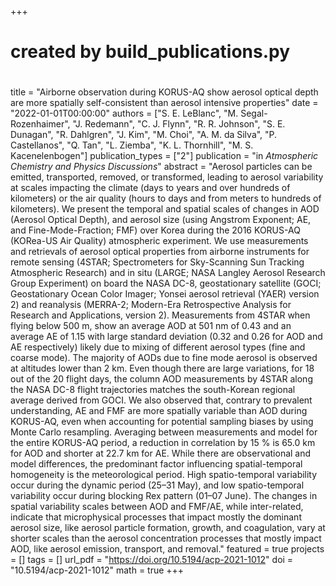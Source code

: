 +++
#
# created by build_publications.py
#
title = "Airborne observation during KORUS-AQ show aerosol optical depth are more spatially self-consistent than aerosol intensive properties"
date = "2022-01-01T00:00:00"
authors = ["S. E. LeBlanc", "M. Segal-Rozenhaimer", "J. Redemann", "C. J. Flynn", "R. R. Johnson", "S. E. Dunagan", "R. Dahlgren", "J. Kim", "M. Choi", "A. M. da Silva", "P. Castellanos", "Q. Tan", "L. Ziemba", "K. L. Thornhill", "M. S. Kacenelenbogen"]
publication_types = ["2"]
publication = "in *Atmospheric Chemistry and Physics Discussions*"
abstract = "Aerosol particles can be emitted, transported, removed, or transformed, leading to aerosol variability at scales impacting the climate (days to years and over hundreds of kilometers) or the air quality (hours to days and from meters to hundreds of kilometers). We present the temporal and spatial scales of changes in AOD (Aerosol Optical Depth), and aerosol size (using Angstrom Exponent; AE, and Fine-Mode-Fraction; FMF) over Korea during the 2016 KORUS-AQ (KORea-US Air Quality) atmospheric experiment. We use measurements and retrievals of aerosol optical properties from airborne instruments for remote sensing (4STAR; Spectrometers for Sky-Scanning Sun Tracking Atmospheric Research) and in situ (LARGE; NASA Langley Aerosol Research Group Experiment) on board the NASA DC-8, geostationary satellite (GOCI; Geostationary Ocean Color Imager; Yonsei aerosol retrieval (YAER) version 2) and reanalysis (MERRA-2; Modern-Era Retrospective Analysis for Research and Applications, version 2). Measurements from 4STAR when flying below 500 m, show an average AOD at 501 nm of 0.43 and an average AE of 1.15 with large standard deviation (0.32 and 0.26 for AOD and AE respectively) likely due to mixing of different aerosol types (fine and coarse mode). The majority of AODs due to fine mode aerosol is observed at altitudes lower than 2 km. Even though there are large variations, for 18 out of the 20 flight days, the column AOD measurements by 4STAR along the NASA DC-8 flight trajectories matches the south-Korean regional average derived from GOCI.  We also observed that, contrary to prevalent understanding, AE and FMF are more spatially variable than AOD during KORUS-AQ, even when accounting for potential sampling biases by using Monte Carlo resampling. Averaging between measurements and model for the entire KORUS-AQ period, a reduction in correlation by 15 % is 65.0 km for AOD and shorter at 22.7 km for AE. While there are observational and model differences, the predominant factor influencing spatial-temporal homogeneity is the meteorological period. High spatio-temporal variability occur during the dynamic period (25–31 May), and low spatio-temporal variability occur during blocking Rex pattern (01–07 June). The changes in spatial variability scales between AOD and FMF/AE, while inter-related, indicate that microphysical processes that impact mostly the dominant aerosol size, like aerosol particle formation, growth, and coagulation, vary at shorter scales than the aerosol concentration processes that mostly impact AOD, like aerosol emission, transport, and removal."
featured = true
projects = []
tags = []
url_pdf = "https://doi.org/10.5194/acp-2021-1012"
doi = "10.5194/acp-2021-1012"
math = true
+++

